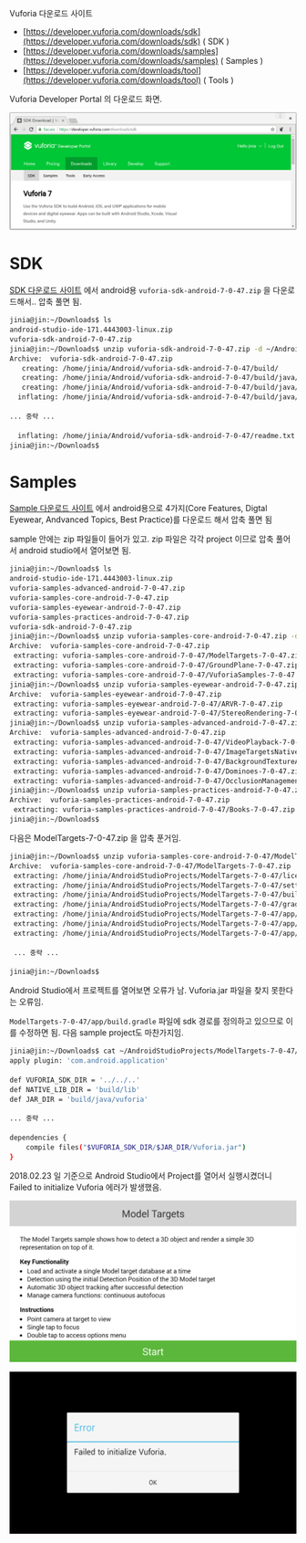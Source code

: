 Vuforia 다운로드 사이트
 - [https://developer.vuforia.com/downloads/sdk](https://developer.vuforia.com/downloads/sdk)  ( SDK )
 - [https://developer.vuforia.com/downloads/samples](https://developer.vuforia.com/downloads/samples) ( Samples )
 - [https://developer.vuforia.com/downloads/tool](https://developer.vuforia.com/downloads/tool) ( Tools )

Vuforia Developer Portal 의 다운로드 화면. 

![Image](../images/vuforia_download.png)

# SDK

[SDK 다운로드 사이트](https://developer.vuforia.com/downloads/sdk) 에서 
android용 ```vuforia-sdk-android-7-0-47.zip``` 을 다운로드해서.. 압축 풀면 됨. 

```bash
jinia@jin:~/Downloads$ ls
android-studio-ide-171.4443003-linux.zip  
vuforia-sdk-android-7-0-47.zip
jinia@jin:~/Downloads$ unzip vuforia-sdk-android-7-0-47.zip -d ~/Android/vuforia-sdk-android-7-0-47/
Archive:  vuforia-sdk-android-7-0-47.zip
   creating: /home/jinia/Android/vuforia-sdk-android-7-0-47/build/
   creating: /home/jinia/Android/vuforia-sdk-android-7-0-47/build/java/
   creating: /home/jinia/Android/vuforia-sdk-android-7-0-47/build/java/vuforia/
  inflating: /home/jinia/Android/vuforia-sdk-android-7-0-47/build/java/vuforia/Vuforia.jar  

... 중략 ...  

  inflating: /home/jinia/Android/vuforia-sdk-android-7-0-47/readme.txt  
jinia@jin:~/Downloads$ 
```

# Samples

[Sample 다운로드 사이트](https://developer.vuforia.com/downloads/samples) 에서 
android용으로 4가지(Core Features, Digtal Eyewear, Andvanced Topics, Best Practice)를 다운로드 해서 압축 풀면 됨

sample 안에는 zip 파일들이 들어가 있고. zip 파일은 각각 project 이므로 
압축 풀어서 android studio에서 열어보면 됨. 

```bash
jinia@jin:~/Downloads$ ls
android-studio-ide-171.4443003-linux.zip  
vuforia-samples-advanced-android-7-0-47.zip
vuforia-samples-core-android-7-0-47.zip
vuforia-samples-eyewear-android-7-0-47.zip
vuforia-samples-practices-android-7-0-47.zip
vuforia-sdk-android-7-0-47.zip
jinia@jin:~/Downloads$ unzip vuforia-samples-core-android-7-0-47.zip -d vuforia-samples-core-android-7-0-47/
Archive:  vuforia-samples-core-android-7-0-47.zip
 extracting: vuforia-samples-core-android-7-0-47/ModelTargets-7-0-47.zip  
 extracting: vuforia-samples-core-android-7-0-47/GroundPlane-7-0-47.zip  
 extracting: vuforia-samples-core-android-7-0-47/VuforiaSamples-7-0-47.zip  
jinia@jin:~/Downloads$ unzip vuforia-samples-eyewear-android-7-0-47.zip -d vuforia-samples-eyewear-android-7-0-47
Archive:  vuforia-samples-eyewear-android-7-0-47.zip
 extracting: vuforia-samples-eyewear-android-7-0-47/ARVR-7-0-47.zip  
 extracting: vuforia-samples-eyewear-android-7-0-47/StereoRendering-7-0-47.zip  
jinia@jin:~/Downloads$ unzip vuforia-samples-advanced-android-7-0-47.zip -d vuforia-samples-advanced-android-7-0-47
Archive:  vuforia-samples-advanced-android-7-0-47.zip
 extracting: vuforia-samples-advanced-android-7-0-47/VideoPlayback-7-0-47.zip  
 extracting: vuforia-samples-advanced-android-7-0-47/ImageTargetsNative-7-0-47.zip  
 extracting: vuforia-samples-advanced-android-7-0-47/BackgroundTextureAccess-7-0-47.zip  
 extracting: vuforia-samples-advanced-android-7-0-47/Dominoes-7-0-47.zip  
 extracting: vuforia-samples-advanced-android-7-0-47/OcclusionManagement-7-0-47.zip  
jinia@jin:~/Downloads$ unzip vuforia-samples-practices-android-7-0-47.zip -d vuforia-samples-practices-android-7-0-47
Archive:  vuforia-samples-practices-android-7-0-47.zip
 extracting: vuforia-samples-practices-android-7-0-47/Books-7-0-47.zip  
jinia@jin:~/Downloads$ 
```

다음은 ModelTargets-7-0-47.zip 을 압축 푼거임. 

```bash
jinia@jin:~/Downloads$ unzip vuforia-samples-core-android-7-0-47/ModelTargets-7-0-47.zip -d ~/AndroidStudioProjects/ModelTargets-7-0-47/
Archive:  vuforia-samples-core-android-7-0-47/ModelTargets-7-0-47.zip
 extracting: /home/jinia/AndroidStudioProjects/ModelTargets-7-0-47/license.txt  
 extracting: /home/jinia/AndroidStudioProjects/ModelTargets-7-0-47/settings.gradle  
 extracting: /home/jinia/AndroidStudioProjects/ModelTargets-7-0-47/build.gradle  
 extracting: /home/jinia/AndroidStudioProjects/ModelTargets-7-0-47/gradle.properties  
 extracting: /home/jinia/AndroidStudioProjects/ModelTargets-7-0-47/app/build.gradle  
 extracting: /home/jinia/AndroidStudioProjects/ModelTargets-7-0-47/app/proguard-rules.pro  
 extracting: /home/jinia/AndroidStudioProjects/ModelTargets-7-0-47/app/src/main/AndroidManifest.xml  

 ... 중략 ...
 
jinia@jin:~/Downloads$ 
```

Android Studio에서 프로젝트를 열어보면 오류가 남. 
Vuforia.jar 파일을 찾지 못한다는 오류임. 

```ModelTargets-7-0-47/app/build.gradle``` 파일에 sdk 경로를 정의하고 있으므로 이를 수정하면 됨. 
다음 sample project도 마찬가지임. 

```bash
jinia@jin:~/Downloads$ cat ~/AndroidStudioProjects/ModelTargets-7-0-47/app/build.gradle 
apply plugin: 'com.android.application'

def VUFORIA_SDK_DIR = '../../..'
def NATIVE_LIB_DIR = 'build/lib'
def JAR_DIR = 'build/java/vuforia'

... 중략 ...

dependencies {
    compile files("$VUFORIA_SDK_DIR/$JAR_DIR/Vuforia.jar")
}

```

2018.02.23 일 기준으로 
Android Studio에서 Project를 열어서 실행시켰더니 Failed to initialize Vuforia 에러가 발생했음. 

![Image](../images/sample_ModelTargets_home.png)

![Image](../images/sample_ModelTargets_error.png)
